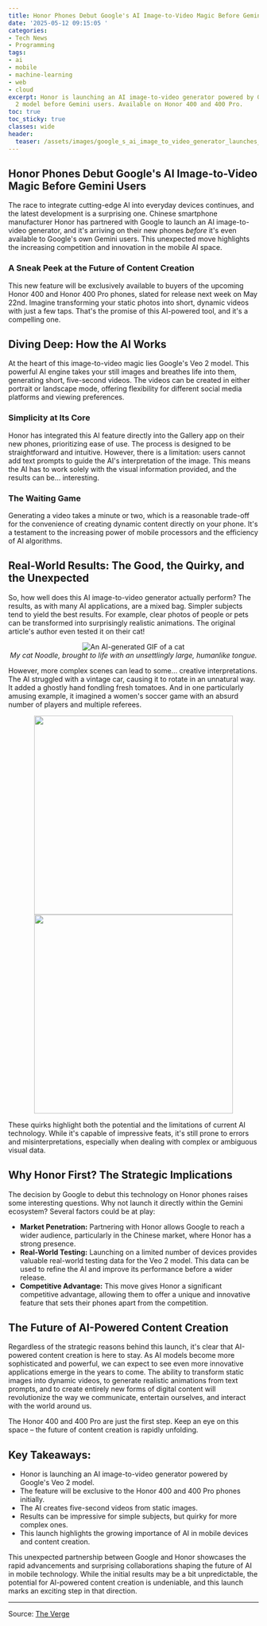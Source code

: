 ```yaml
---
title: Honor Phones Debut Google's AI Image-to-Video Magic Before Gemini Users
date: '2025-05-12 09:15:05 '
categories:
- Tech News
- Programming
tags:
- ai
- mobile
- machine-learning
- web
- cloud
excerpt: Honor is launching an AI image-to-video generator powered by Google's Veo
  2 model before Gemini users. Available on Honor 400 and 400 Pro.
toc: true
toc_sticky: true
classes: wide
header:
  teaser: /assets/images/google_s_ai_image_to_video_generator_launches_on_h_20250512091505.gif
---
```


## Honor Phones Debut Google's AI Image-to-Video Magic Before Gemini Users

The race to integrate cutting-edge AI into everyday devices continues, and the latest development is a surprising one. Chinese smartphone manufacturer Honor has partnered with Google to launch an AI image-to-video generator, and it's arriving on their new phones *before* it's even available to Google's own Gemini users. This unexpected move highlights the increasing competition and innovation in the mobile AI space.

### A Sneak Peek at the Future of Content Creation

This new feature will be exclusively available to buyers of the upcoming Honor 400 and Honor 400 Pro phones, slated for release next week on May 22nd. Imagine transforming your static photos into short, dynamic videos with just a few taps. That's the promise of this AI-powered tool, and it's a compelling one.

## Diving Deep: How the AI Works

At the heart of this image-to-video magic lies Google's Veo 2 model. This powerful AI engine takes your still images and breathes life into them, generating short, five-second videos. The videos can be created in either portrait or landscape mode, offering flexibility for different social media platforms and viewing preferences.

### Simplicity at Its Core

Honor has integrated this AI feature directly into the Gallery app on their new phones, prioritizing ease of use. The process is designed to be straightforward and intuitive. However, there is a limitation: users cannot add text prompts to guide the AI's interpretation of the image. This means the AI has to work solely with the visual information provided, and the results can be… interesting.

### The Waiting Game

Generating a video takes a minute or two, which is a reasonable trade-off for the convenience of creating dynamic content directly on your phone. It's a testament to the increasing power of mobile processors and the efficiency of AI algorithms.

## Real-World Results: The Good, the Quirky, and the Unexpected

So, how well does this AI image-to-video generator actually perform? The results, as with many AI applications, are a mixed bag. Simpler subjects tend to yield the best results. For example, clear photos of people or pets can be transformed into surprisingly realistic animations. The original article's author even tested it on their cat! 

<center><img src="https://platform.theverge.com/wp-content/uploads/sites/2/2025/05/VID_20250512_084119.gif?quality=90&#038;strip=all&#038;crop=0,0,100,100" alt="An AI-generated GIF of a cat"></center>
<center><i>My cat Noodle, brought to life with an unsettlingly large, humanlike tongue.</i></center>

However, more complex scenes can lead to some… creative interpretations. The AI struggled with a vintage car, causing it to rotate in an unnatural way. It added a ghostly hand fondling fresh tomatoes. And in one particularly amusing example, it imagined a women's soccer game with an absurd number of players and multiple referees.

<center>
<img src="https://platform.theverge.com/wp-content/uploads/sites/2/2025/05/IMG_20250511_210456.jpg?quality=90&amp;strip=all&amp;crop=0,15.232329842932,100,69.535340314136" alt="" width="400">
<img src="https://platform.theverge.com/wp-content/uploads/sites/2/2025/05/VID_20250512_082705.gif?quality=90&amp;strip=all&amp;crop=0,3.5738046339417,100,92.852390732117" alt="" width="400">
</center>

These quirks highlight both the potential and the limitations of current AI technology. While it's capable of impressive feats, it's still prone to errors and misinterpretations, especially when dealing with complex or ambiguous visual data.

## Why Honor First? The Strategic Implications

The decision by Google to debut this technology on Honor phones raises some interesting questions. Why not launch it directly within the Gemini ecosystem? Several factors could be at play:

*   **Market Penetration:** Partnering with Honor allows Google to reach a wider audience, particularly in the Chinese market, where Honor has a strong presence.
*   **Real-World Testing:** Launching on a limited number of devices provides valuable real-world testing data for the Veo 2 model. This data can be used to refine the AI and improve its performance before a wider release.
*   **Competitive Advantage:** This move gives Honor a significant competitive advantage, allowing them to offer a unique and innovative feature that sets their phones apart from the competition.

## The Future of AI-Powered Content Creation

Regardless of the strategic reasons behind this launch, it's clear that AI-powered content creation is here to stay. As AI models become more sophisticated and powerful, we can expect to see even more innovative applications emerge in the years to come. The ability to transform static images into dynamic videos, to generate realistic animations from text prompts, and to create entirely new forms of digital content will revolutionize the way we communicate, entertain ourselves, and interact with the world around us.

The Honor 400 and 400 Pro are just the first step. Keep an eye on this space – the future of content creation is rapidly unfolding.

## Key Takeaways:

*   Honor is launching an AI image-to-video generator powered by Google's Veo 2 model.
*   The feature will be exclusive to the Honor 400 and 400 Pro phones initially.
*   The AI creates five-second videos from static images.
*   Results can be impressive for simple subjects, but quirky for more complex ones.
*   This launch highlights the growing importance of AI in mobile devices and content creation.

This unexpected partnership between Google and Honor showcases the rapid advancements and surprising collaborations shaping the future of AI in mobile technology. While the initial results may be a bit unpredictable, the potential for AI-powered content creation is undeniable, and this launch marks an exciting step in that direction.


---

Source: [The Verge](https://www.theverge.com/news/664812/google-honor-ai-image-to-video-gemini)